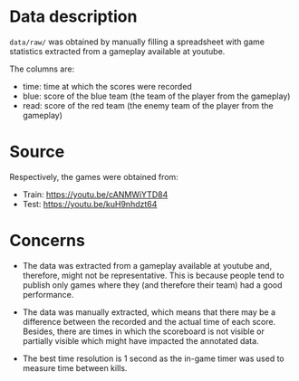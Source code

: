 # Data description

`data/raw/` was obtained by manually filling a spreadsheet with game statistics extracted from a gameplay available at youtube.

The columns are:

- time: time at which the scores were recorded
- blue: score of the blue team (the team of the player from the gameplay)
- read: score of the red team (the enemy team of the player from the gameplay)

# Source

Respectively, the games were obtained from:

- Train: https://youtu.be/cANMWiYTD84
- Test: https://youtu.be/kuH9nhdzt64

# Concerns

- The data was extracted from a gameplay available at youtube and, therefore, might not be representative. This is because people tend to publish only games where they (and therefore their team) had a good performance.

- The data was manually extracted, which means that there may be a difference between the recorded and the actual time of each score. Besides, there are times in which the scoreboard is not visible or partially visible which might have impacted the annotated data.

- The best time resolution is 1 second as the in-game timer was used to measure time between kills.
